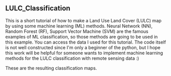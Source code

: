 ## LULC_Classification
This is a short tutorial of how to make a Land Use Land Cover (LULC) map by using some machine learning (ML) methods.
Neural Network (NN), Random Forest (RF), Support Vector Machine (SVM) are the famous examples of ML classification, so those methods are going to be used in this example.
You can access the data I used for this tutorial.
The code itself is not well constructed since I'm only a beginner of the python, 
but I hope this work will be helpful for someone wants to implement machine learning methods for the LULC classification with remote sensing data :)

These are the resulting classification maps. 
